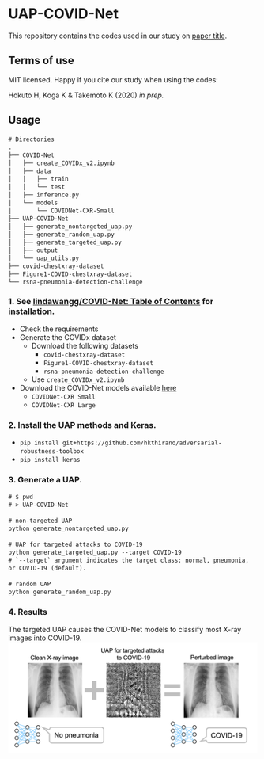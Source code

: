 # UAP-COVID-Net
This repository contains the codes used in our study on [paper title](url).

## Terms of use

MIT licensed. Happy if you cite our study when using the codes:

Hokuto H, Koga K & Takemoto K (2020) *in prep.*

## Usage

```
# Directories
.
├── COVID-Net
│   ├── create_COVIDx_v2.ipynb
│   ├── data
│   │   ├── train
│   │   └── test
│   ├── inference.py
│   └── models
│       └── COVIDNet-CXR-Small
├── UAP-COVID-Net
│   ├── generate_nontargeted_uap.py
│   ├── generate_random_uap.py
│   ├── generate_targeted_uap.py
│   ├── output
│   └── uap_utils.py
├── covid-chestxray-dataset
├── Figure1-COVID-chestxray-dataset
└── rsna-pneumonia-detection-challenge
```

### 1. See [lindawangg/COVID-Net: Table of Contents](https://github.com/lindawangg/COVID-Net#table-of-contents) for installation.
- Check the requirements
- Generate the COVIDx dataset
  - Download the following datasets
    - `covid-chestxray-dataset`
    - `Figure1-COVID-chestxray-dataset`
    - `rsna-pneumonia-detection-challenge`
  - Use `create_COVIDx_v2.ipynb`
- Download the COVID-Net models available [here](https://github.com/lindawangg/COVID-Net/blob/master/docs/models.md)
  - `COVIDNet-CXR Small`
  - `COVIDNet-CXR Large`

### 2. Install the UAP methods and Keras.
- `pip install git+https://github.com/hkthirano/adversarial-robustness-toolbox`
- `pip install keras`

### 3. Generate a UAP.

```
# $ pwd
# > UAP-COVID-Net

# non-targeted UAP
python generate_nontargeted_uap.py

# UAP for targeted attacks to COVID-19
python generate_targeted_uap.py --target COVID-19
# `--target` argument indicates the target class: normal, pneumonia, or COVID-19 (default).

# random UAP
python generate_random_uap.py
```

### 4. Results
The targeted UAP causes the COVID-Net models to classify most X-ray images into COVID-19.
![result](assets/result.png)